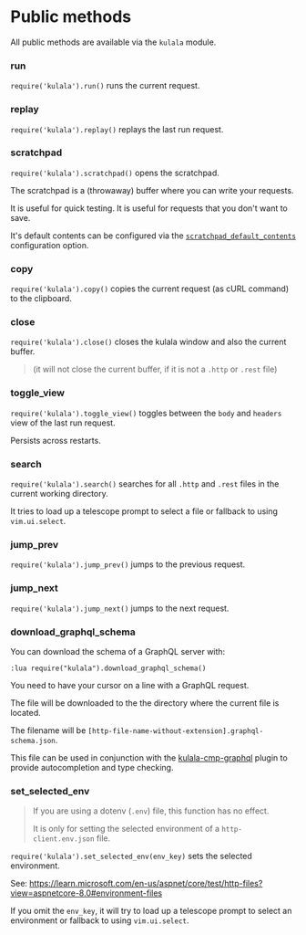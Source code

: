 # Public methods

All public methods are available via the `kulala` module.

### run

`require('kulala').run()` runs the current request.

### replay

`require('kulala').replay()` replays the last run request.

### scratchpad

`require('kulala').scratchpad()` opens the scratchpad.

The scratchpad is a (throwaway) buffer where you can write your requests.

It is useful for quick testing. It is useful for requests that you don't want to save.

It's default contents can be configured via the
[`scratchpad_default_contents`][scratchpad_default_contents] configuration option.

### copy

`require('kulala').copy()` copies the current request
(as cURL command) to the clipboard.

### close

`require('kulala').close()` closes the kulala window and also the current buffer.

> (it will not close the current buffer, if it is not a `.http` or `.rest` file)

### toggle_view

`require('kulala').toggle_view()` toggles between
the `body` and `headers` view of the last run request.

Persists across restarts.

### search

`require('kulala').search()` searches for all `.http` and `.rest` files
in the current working directory.

It tries to load up a telescope prompt to select a file or fallback to using `vim.ui.select`.

### jump_prev

`require('kulala').jump_prev()` jumps to the previous request.

### jump_next

`require('kulala').jump_next()` jumps to the next request.

### download_graphql_schema

You can download the schema of a GraphQL server with:

```
:lua require("kulala").download_graphql_schema()
```

You need to have your cursor on a line with a GraphQL request.

The file will be downloaded to the the directory where the current file is located.

The filename will be `[http-file-name-without-extension].graphql-schema.json`.

This file can be used in conjunction with
the [kulala-cmp-graphql][kulala-cmp-graphql] plugin to
provide autocompletion and type checking.

### set_selected_env

> If you are using a dotenv (`.env`) file,
> this function has no effect.
>
> It is only for setting the selected environment of
> a `http-client.env.json` file.

`require('kulala').set_selected_env(env_key)`
sets the selected environment.

See: https://learn.microsoft.com/en-us/aspnet/core/test/http-files?view=aspnetcore-8.0#environment-files

If you omit the `env_key`,
it will try to load up a telescope prompt to select an environment or fallback to using `vim.ui.select`.

[scratchpad_default_contents]: ../getting-started/configuration-options#scratchpad_default_contents
[kulala-cmp-graphql]: https://github.com/mistweaverco/kulala-cmp-graphql.nvim
